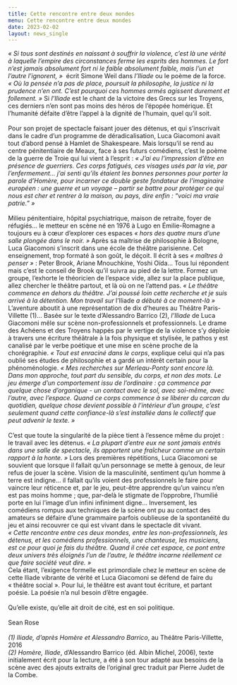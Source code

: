 ```yaml
---
title: Cette rencontre entre deux mondes
menu: Cette rencontre entre deux mondes
date: 2023-02-02
layout: news_single
---
```


*« Si tous sont destinés en naissant à souffrir la violence, c’est là une vérité à laquelle l’empire des circonstances ferme les esprits des hommes. Le fort n’est jamais absolument fort ni le faible absolument faible, mais l’un et l’autre l’ignorent, »*  écrit Simone Weil dans *l’Iliade* ou le poème de la force. *« Où la pensée n’a pas de place, poursuit la philosophe, la justice ni la prudence n’en ont. C’est pourquoi ces hommes armés agissent durement et follement. »* Si *l’Iliade* est le chant de la victoire des Grecs sur les Troyens, ces derniers n’en sont pas moins des héros de l’épopée homérique. Et l’humanité défaite d’être l’appel à la dignité de l’humain, quel qu’il soit.
<br><br>
Pour son projet de spectacle faisant jouer des détenus, et qui s’inscrivait dans le cadre d’un programme de déradicalisation, Luca Giacomoni avait tout d’abord pensé à Hamlet de Shakespeare. Mais lorsqu’il se rend au centre pénitentiaire de Meaux, face à ses futurs comédiens, c’est le poème de la guerre de Troie qui lui vient à l’esprit : *« J’ai eu l’impression d’être en présence de guerriers. Ces corps fatigués, ces visages usés par la vie, par l’enfermement… j’ai senti qu’ils étaient les bonnes personnes pour porter la parole d’Homère, pour incarner ce double geste fondateur de l’imaginaire européen : une guerre et un voyage – partir se battre pour protéger ce qui nous est cher et rentrer à la maison, au pays, dire enfin : “voici ma vraie patrie.” »*
<br><br>
Milieu pénitentiaire, hôpital psychiatrique, maison de retraite, foyer de réfugiés… le metteur en scène né en 1976 à Lugo en Émilie-Romagne a toujours eu à cœur d’explorer ces espaces *« hors des quatre murs d’une salle plongée dans le noir. »* Après sa maîtrise de philosophie à Bologne, Luca Giacomoni s’inscrit dans une école de théâtre parisienne. Cet enseignement, trop formaté à son goût, le déçoit. Il écrit à ses *« maîtres à penser »* : Peter Brook, Ariane Mnouchkine, Yoshi Oïda… Tous lui répondent mais c’est le conseil de Brook qu’il suivra au pied de la lettre. Formez un groupe, l’exhorte le théoricien de l’espace vide, allez sur la place publique, allez chercher le théâtre partout, et là où on ne l’attend pas. *« Le théâtre commence en dehors du théâtre. J’ai poussé loin cette recherche et je suis arrivé à la détention. Mon travail sur* l’Iliade *a débuté à ce moment-là »* L’aventure aboutit à une représentation de dix d’heures au Théâtre Paris-Villette (1)… Basée sur le texte d’Alessandro Barrico (2), *l’Iliade* de Luca Giacomoni mêle sur scène non-professionnels et professionnels. Le drame des Achéens et des Troyens happés par le vertige de la violence s’y déploie à travers une écriture théâtrale à la fois physique et stylisée, le pathos y est canalisé par le verbe poétique et une mise en scène proche de la chorégraphie. *« Tout est enraciné dans le corps*, explique celui qui n’a pas oublié ses études de philosophie et a gardé un intérêt certain pour la phénoménologie. *« Mes recherches sur Merleau-Ponty sont encore là. Dans mon approche, tout part du sensible, du corps, et non des mots. Le jeu émerge d’un comportement issu de l’ordinaire : ça commence par quelque chose d’organique - un contact avec le sol, avec soi-même, avec l’autre, avec l’espace. Quand ce corps commence à se libérer du carcan du quotidien, quelque chose devient possible à l’intérieur d’un groupe, c’est seulement quand cette confiance-là s’est installée dans le collectif que peut advenir le texte. »*
<br><br>
C’est que toute la singularité de la pièce tient à l’essence même du projet : le travail avec les détenus. *« La plupart d’entre eux ne sont jamais entrés dans une salle de spectacle, ils apportent une fraîcheur comme un certain rapport à la honte. »* Lors des premières répétitions, Luca Giacomoni se souvient que lorsque il fallait qu’un personnage se mette à genoux, de leur refus de jouer la scène. Vision de la masculinité, sentiment qu’un homme à terre est indigne… il fallait qu’ils voient des professionnels le faire pour vaincre leur réticence et, par le jeu, peut-être apprendre qu’un vaincu n’en est pas moins homme ; que, par-delà le stigmate de l’opprobre, l’humilié porte en lui l’image d’un infini infiniment digne… Inversement, les comédiens rompus aux techniques de la scène ont pu au contact des amateurs se défaire d’une grammaire parfois oublieuse de la spontanéité du jeu et ainsi recouvrer ce qui est vivant dans le spectacle dit vivant.
<br>
*« Cette rencontre entre ces deux mondes, entre les non-professionnels, les détenus, et les comédiens professionnels, une chanteuse, les musiciens, est ce pour quoi je fais du théâtre. Quand il crée cet espace, ce pont entre deux univers très éloignés l’un de l’autre, le théâtre incarne réellement ce que faire société veut dire. »*
<br>
Cela étant, l’exigence formelle est primordiale chez le metteur en scène de cette Iliade vibrante de vérité et Luca Giacomoni se défend de faire du « théâtre social ». Pour lui, le théâtre est avant tout écriture, et partant poésie. La poésie n’a nul besoin d’être engagée.
<br><br>
Qu’elle existe, qu’elle ait droit de cité, est en soi politique.
<br><br>
Sean Rose
<br><br>
*(1) Iliade, d’après Homère et Alessandro Barrico*, au Théâtre Paris-Villette, 2016
<br>
*(2) Homère, Iliade*, d’Alessandro Barrico (éd. Albin Michel, 2006), texte initialement écrit pour la lecture, a été à son tour adapté aux besoins de la scène avec des ajouts extraits de l’original grec traduit par Pierre Judet de la Combe.